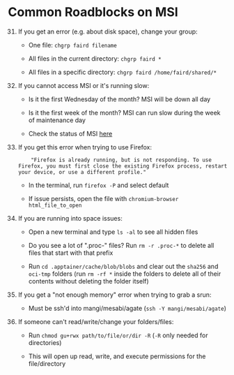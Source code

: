 # Common Roadblocks on MSI

31. If you get an error (e.g. about disk space), change your group:

    * One file: `chgrp faird filename`

    * All files in the current directory: `chgrp faird *`
    
    * All files in a specific directory: `chgrp faird /home/faird/shared/*`

32. If you cannot access MSI or it's running slow:

    * Is it the first Wednesday of the month? MSI will be down all day

    * Is it the first week of the month? MSI can run slow during the week of maintenance day

    * Check the status of MSI [here](https://status.msi.umn.edu/)

33. If you get this error when trying to use Firefox:
            
            "Firefox is already running, but is not responding. To use Firefox, you must first close the existing Firefox process, restart your device, or use a different profile."

    * In the terminal, run `firefox -P` and select default 

    * If issue persists, open the file with `chromium-browser html_file_to_open` 

34. If you are running into space issues:

    * Open a new terminal and type `ls -al` to see all hidden files 

    * Do you see a lot of ".proc-" files? Run `rm -r .proc-*` to delete all files that start with that prefix

    * Run `cd .apptainer/cache/blob/blobs` and clear out the `sha256` and `oci-tmp` folders (run `rm -rf *` inside the folders to delete all of their contents without deleting the folder itself)

35. If you get a "not enough memory" error when trying to grab a srun:

    * Must be ssh'd into mangi/mesabi/agate (`ssh -Y mangi/mesabi/agate`)

36. If someone can't read/write/change your folders/files:

    * Run `chmod gu+rwx path/to/file/or/dir -R` (`-R` only needed for directories)

    * This will open up read, write, and execute permissions for the file/directory
